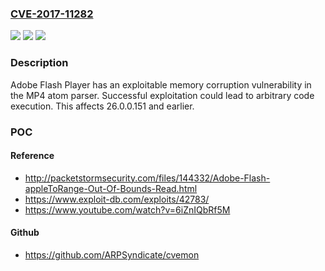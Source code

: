 ### [CVE-2017-11282](https://cve.mitre.org/cgi-bin/cvename.cgi?name=CVE-2017-11282)
![](https://img.shields.io/static/v1?label=Product&message=Adobe%20Flash%20Player%2026.0.0.151%20and%20earlier%20versions&color=blue)
![](https://img.shields.io/static/v1?label=Version&message=Adobe%20Flash%20Player%2026.0.0.151%20and%20earlier%20versions%20&color=brightgreen)
![](https://img.shields.io/static/v1?label=Vulnerability&message=Memory%20Corruption&color=brightgreen)

### Description

Adobe Flash Player has an exploitable memory corruption vulnerability in the MP4 atom parser. Successful exploitation could lead to arbitrary code execution. This affects 26.0.0.151 and earlier.

### POC

#### Reference
- http://packetstormsecurity.com/files/144332/Adobe-Flash-appleToRange-Out-Of-Bounds-Read.html
- https://www.exploit-db.com/exploits/42783/
- https://www.youtube.com/watch?v=6iZnIQbRf5M

#### Github
- https://github.com/ARPSyndicate/cvemon

